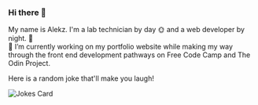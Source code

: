 ### Hi there 👋

My name is Alekz. I'm a lab technician by day 🌞 and a web developer by night. 🌝 <br>
🔭 I’m currently working on my portfolio website while making my way through the front end development pathways on Free Code Camp and The Odin Project. <br>

Here is a random joke that'll make you laugh!

![Jokes Card](https://readme-jokes.vercel.app/api)

<!--
**alekzandria/alekzandria** is a ✨ _special_ ✨ repository because its `README.md` (this file) appears on your GitHub profile.

Here are some ideas to get you started:

- 🔭 I’m currently working on ...
- 🌱 I’m currently learning ...
- 👯 I’m looking to collaborate on ...
- 🤔 I’m looking for help with ...
- 💬 Ask me about ...
- 📫 How to reach me: ...
- 😄 Pronouns: ...
- ⚡ Fun fact: ...
-->

